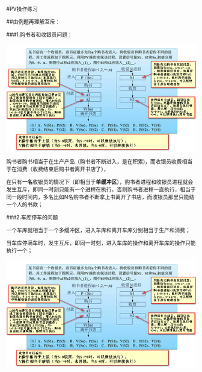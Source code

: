 #PV操作练习

##由例题再理解互斥：

###1.购书者和收银员问题：


![](/imgs/1.3.5-1由例题角度理解PV操作.png)

购书者购书相当于在生产产品（购书者不断进入，是在积累)，而收银员收费相当于在消费（收费结束后购书者离开书店了），

在只有**一名**收银员的情况下（即相当于**单缓冲区**），购书者进程和收银员进程就会发生互斥，即同一时刻只能有一个进程在执行，否则购书者进程一直执行，相当于同一段时间内，多名比如N名购书者不断拿上书离开了书店，而收银员那里只能结一个人的书款；

###2.车库停车的问题

一个车库就相当于一个多缓冲区，进入车库和离开车库分别相当于生产和消费；

当车库停满车时，发生互斥，即同一时刻，进入车库的操作和离开车库的操作只能执行一个；

![](/imgs/1.3.5-1由例题角度理解PV操作.png)